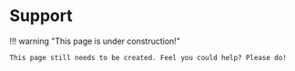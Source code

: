 # Support

!!! warning "This page is under construction!"

    This page still needs to be created. Feel you could help? Please do!
